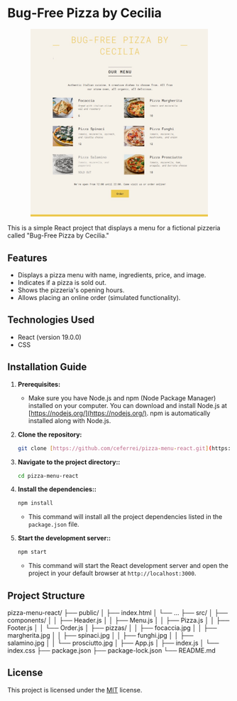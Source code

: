# Bug-Free Pizza by Cecilia

<p align="center">
  <img src="public/pizza-menu-result.png" alt="Screenshot" width="400" />
</p>

This is a simple React project that displays a menu for a fictional pizzeria called "Bug-Free Pizza by Cecilia."

## Features

- Displays a pizza menu with name, ingredients, price, and image.
- Indicates if a pizza is sold out.
- Shows the pizzeria's opening hours.
- Allows placing an online order (simulated functionality).

## Technologies Used

- React (version 19.0.0)
- CSS

## Installation Guide

1. **Prerequisites:**

   - Make sure you have Node.js and npm (Node Package Manager) installed on your computer. You can download and install Node.js at [https://nodejs.org/](https://nodejs.org/). npm is automatically installed along with Node.js.

2. **Clone the repository:**

   ```bash
   git clone [https://github.com/ceferrei/pizza-menu-react.git](https://github.com/ceferrei/pizza-menu-react.git)
   ```

3. **Navigate to the project directory::**

   ```bash
   cd pizza-menu-react
   ```

4. **Install the dependencies::**

   ```bash
   npm install
   ```

   - This command will install all the project dependencies listed in the `package.json` file.

5. **Start the development server::**

   ```bash
   npm start
   ```

   - This command will start the React development server and open the project in your default browser at `http://localhost:3000`.

## Project Structure

pizza-menu-react/
├── public/
│ ├── index.html
│ └── ...
├── src/
│ ├── components/
│ │ ├── Header.js
│ │ ├── Menu.js
│ │ ├── Pizza.js
│ │ ├── Footer.js
│ │ └── Order.js
│ ├── pizzas/
│ │ ├── focaccia.jpg
│ │ ├── margherita.jpg
│ │ ├── spinaci.jpg
│ │ ├── funghi.jpg
│ │ ├── salamino.jpg
│ │ └── prosciutto.jpg
│ ├── App.js
│ ├── index.js
│ └── index.css
├── package.json
├── package-lock.json
└── README.md

## License

This project is licensed under the [MIT](https://opensource.org/licenses/MIT) license.
